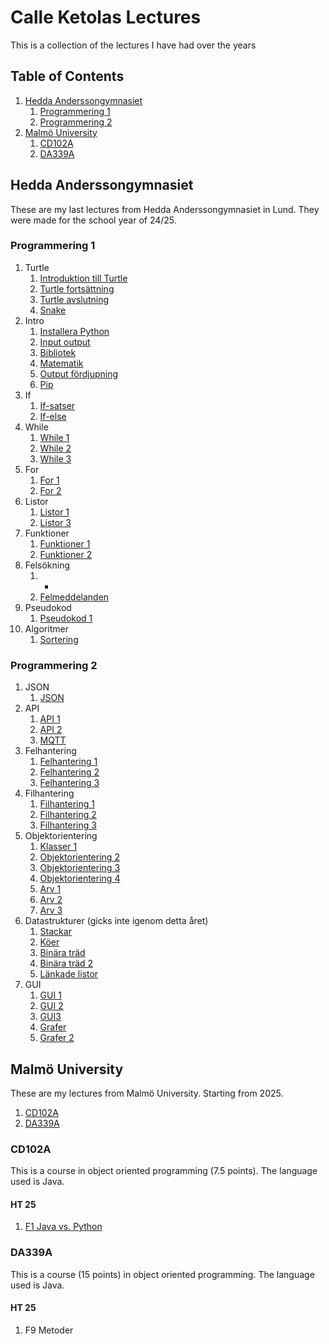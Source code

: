 # Calle Ketolas Lectures

This is a collection of the lectures I have had over the years

## Table of Contents

1. [Hedda Anderssongymnasiet](#hedda-andersson)
    1. [Programmering 1](#prr1)
    2. [Programmering 2](#prr2)
2. [Malmö University](#mau)
    1. [CD102A](#cd102a)
    2. [DA339A](#da339a)

## Hedda Anderssongymnasiet <a name="hedda-andersson"></a>

These are my last lectures from Hedda Anderssongymnasiet in Lund. They were made for the school year of 24/25.

### Programmering 1  <a name="prr1"></a>

1. Turtle
    1. [Introduktion till Turtle](./Hedda/PRO1/2425/1-Turtle/Pass%201/Introduktion%20till%20Turtle.pdf)
    2. [Turtle fortsättning](./Hedda/PRO1/2425/1-Turtle/Pass%202/Turtle%20-%20fortsättning.pdf)
    3. [Turtle avslutning](./Hedda/PRO1/2425/1-Turtle/Pass%203/Turtle%20-%20avslutning.pdf)
    4. [Snake](./Hedda/PRO1/2425/1-Turtle/Pass%204/Turtle%20-%20snake.pdf)
2. Intro
    1. [Installera Python](./Hedda/PRO1/2425/2-Intro/Installera%20python/1%20Installera%20Python.pdf)
    2. [Input output](./Hedda/PRO1/2425/2-Intro/Datatyper%20och%20input%20output/Input-output.pdf)
    3. [Bibliotek](./Hedda/PRO1/2425/2-Intro/Bibliotek/Bibliotek.pdf)
    4. [Matematik](./Hedda/PRO1/2425/2-Intro/Matematik/Matematik.pdf)
    5. [Output fördjupning](./Hedda/PRO1/2425/2-Intro/Output-fördjupning/output-fördjupning.pdf)
    6. [Pip](./Hedda/PRO1/2425/2-Intro/Pip/install_pip.pdf)
3. If
    1. [If-satser](./Hedda/PRO1/2425/3-If/1%20If-satser/if.pdf)
    2. [If-else](./Hedda/PRO1/2425/3-If/2%20If-else/if-else.pdf)
4. While
    1. [While 1](./Hedda/PRO1/2425/4-While/While%201/While%201.pdf)
    2. [While 2](./Hedda/PRO1/2425/4-While/While%202/While%202.pdf)
    3. [While 3](./Hedda/PRO1/2425/4-While/While%203/While%203.pdf)
5. For
    1. [For 1](./Hedda/PRO1/2425/5-For/For%201/For%201.pdf)
    2. [For 2](./Hedda/PRO1/2425/5-For/For%202/For%202.pdf)
6. Listor
    1. [Listor 1](./Hedda/PRO1/2425/6-Listor/Listor%201/listor%201.pdf)
    2. [Listor 3](./Hedda/PRO1/2425/6-Listor/Listor%203/Listor%203.pdf)
7. Funktioner
    1. [Funktioner 1](./Hedda/PRO1/2425/7-Funktioner/Funktioner%201/Funktioner%201.pdf)
    2. [Funktioner 2](./Hedda/PRO1/2425/7-Funktioner/Funktioner%202/Funktioner%202.pdf)
8. Felsökning
    1. -
    2. [Felmeddelanden](./Hedda/PRO1/2425/8-Felsökning/2/Felmeddelanden.pdf)
9. Pseudokod
    1. [Pseudokod 1](./Hedda/PRO1/2425/9-Pseudokod/Pseudo%201/Pseudokod-1.pdf)
10. Algoritmer
    1. [Sortering](./Hedda/PRO1/2425/10-Algoritmer/Sortering%201/Sortering-1.pdf)


### Programmering 2 <a name="prr2"></a>

1. JSON
    1. [JSON](./Hedda/PRO2/2425/1%20JSON/JSON.pdf)
2. API
    1. [API 1](./Hedda/PRO2/2425/2%20API/API%201/Api%201.pdf)
    2. [API 2](./Hedda/PRO2/2425/2%20API/API%202/Api%202.pdf)
    3. [MQTT](./Hedda/PRO2/2425/2%20API/MQTT/)
3. Felhantering
    1. [Felhantering 1](./Hedda/PRO2/2425/3%20Felhantering/1%20Felhantering/Felhantering%201.pdf)
    2. [Felhantering 2](./Hedda/PRO2/2425/3%20Felhantering/2%20Felhantering/Felhantering%202.pdf)
    3. [Felhantering 3](./Hedda/PRO2/2425/3%20Felhantering/3%20Felhantering%20repetition/Felhantering%203.pdf)
4. Filhantering
    1. [Filhantering 1](./Hedda/PRO2/2425/4%20Filhantering/Filhantering%201/Filhantering%201.pdf)
    2. [Filhantering 2](./Hedda/PRO2/2425/4%20Filhantering/Filhantering%202/Filhantering%202.pdf)
    3. [Filhantering 3](./Hedda/PRO2/2425/4%20Filhantering/Filhantering%203/Filhantering%203.pdf)
5. Objektorientering
    1. [Klasser 1](./Hedda/PRO2/2425/5%20Objektorientering/Objekt%201/Klasser%201.pdf)
    2. [Objektorientering 2](./Hedda/PRO2/2425/5%20Objektorientering/Objekt%202/Objektorientering%202.pdf)
    3. [Objektorientering 3](./Hedda/PRO2/2425/5%20Objektorientering/Objekt%203/Objektorientering%203.pdf)
    4. [Objektorientering 4](./Hedda/PRO2/2425/5%20Objektorientering/Objekt%204/Objektorientering%204.pdf)
    5. [Arv 1](./Hedda/PRO2/2425/5%20Objektorientering/Arv%201/Arv-1.pdf)
    6. [Arv 2](./Hedda/PRO2/2425/5%20Objektorientering/Arv%202/Arv-2.pdf)
    7. [Arv 3](./Hedda/PRO2/2425/5%20Objektorientering/Arv%203/Arv-3.pdf)
6. Datastrukturer (gicks inte igenom detta året)
    1. [Stackar](./Hedda/PRO2/2425/6%20Datastrukturer/1.%20Stackar/Stackar.pdf)
    2. [Köer](./Hedda/PRO2/2425/6%20Datastrukturer/2.%20Köer/Köer.pdf)
    3. [Binära träd](./Hedda/PRO2/2425/6%20Datastrukturer/Binära%20träd/Binära%20träd.pdf)
    4. [Binära träd 2](./Hedda/PRO2/2425/6%20Datastrukturer/Binära%20träd%20-%202/Binära%20träd%202.pdf)
    5. [Länkade listor](./Hedda/PRO2/2425/6%20Datastrukturer/Länkade%20listor/Länkade%20listor.pdf)
7. GUI
    1. [GUI 1](./Hedda/PRO2/2425/7%20GUI/GUI%201/GUI%201.pdf)
    2. [GUI 2](./Hedda/PRO2/2425/7%20GUI/GUI%202/GUI2.pdf)
    3. [GUI3](./Hedda/PRO2/2425/7%20GUI/GUI%203/GUI3.pdf)
    4. [Grafer](./Hedda/PRO2/2425/7%20GUI/Grafer%201/grafer.pdf)
    5. [Grafer 2](./Hedda/PRO2/2425/7%20GUI/Grafer%202/Grafer%202.pdf)


## Malmö University <a name="mau"></a>

These are my lectures from Malmö University. Starting from 2025.

1. [CD102A](#cd102a)
2. [DA339A](#da339a)

### CD102A <a name="cd102a"></a>

This is a course in object oriented programming (7.5 points). The language used is Java.

#### HT 25

1. [F1 Java vs. Python](./MaU/CD102A/2025HT/F1-Java-vs-Python/F1-java-vs-python.pdf)

### DA339A <a name="da339a"></a>

This is a course (15 points) in object oriented programming. The language used is Java.

#### HT 25

1. F9 Metoder

